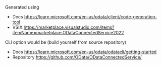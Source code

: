 ﻿Generated using

* Docs https://learn.microsoft.com/en-us/odata/client/code-generation-tool
* VSIX https://marketplace.visualstudio.com/items?itemName=marketplace.ODataConnectedService2022


CLI option would be (build yourself from source repository)

* Docs https://learn.microsoft.com/en-us/odata/odatacli/getting-started
* Repository https://github.com/OData/ODataConnectedService/